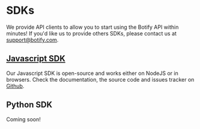 # SDKs

We provide API clients to allow you to start using the Botify API within minutes! If you'd like us to provide others SDKs, please contact us at [support@botify.com](mailto:support@botify.com).


## [Javascript SDK](https://github.com/botify-labs/botify-sdk-js)

Our Javascript SDK is open-source and works either on NodeJS or in browsers. Check the documentation, the source code and issues tracker on [Github](https://github.com/botify-labs/botify-sdk-js).


## Python SDK

Coming soon!
